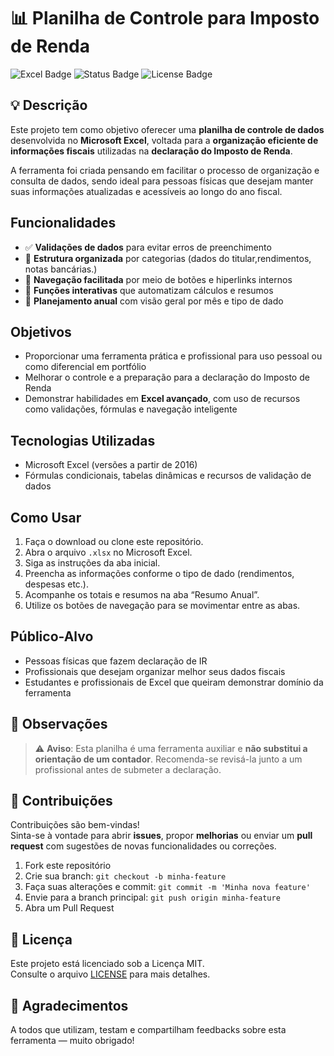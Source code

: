 # 📊 Planilha de Controle para Imposto de Renda

![Excel Badge](https://img.shields.io/badge/Excel-Avançado-217346?logo=microsoft-excel&logoColor=white)
![Status Badge](https://img.shields.io/badge/Status-Em%20Desenvolvimento-yellow)
![License Badge](https://img.shields.io/badge/Licença-MIT-blue)

## 💡 Descrição

Este projeto tem como objetivo oferecer uma **planilha de controle de dados** desenvolvida no **Microsoft Excel**, voltada para a **organização eficiente de informações fiscais** utilizadas na **declaração do Imposto de Renda**.

A ferramenta foi criada pensando em facilitar o processo de organização e consulta de dados, sendo ideal para pessoas físicas que desejam manter suas informações atualizadas e acessíveis ao longo do ano fiscal.

##  Funcionalidades

- ✅ **Validações de dados** para evitar erros de preenchimento  
- 📁 **Estrutura organizada** por categorias (dados do titular,rendimentos, notas bancárias.)  
- 🔗 **Navegação facilitada** por meio de botões e hiperlinks internos  
- 🧮 **Funções interativas** que automatizam cálculos e resumos  
- 📅 **Planejamento anual** com visão geral por mês e tipo de dado  

##  Objetivos

- Proporcionar uma ferramenta prática e profissional para uso pessoal ou como diferencial em portfólio
- Melhorar o controle e a preparação para a declaração do Imposto de Renda
- Demonstrar habilidades em **Excel avançado**, com uso de recursos como validações, fórmulas e navegação inteligente

##  Tecnologias Utilizadas

- Microsoft Excel (versões a partir de 2016)
- Fórmulas condicionais, tabelas dinâmicas e recursos de validação de dados


##  Como Usar

1. Faça o download ou clone este repositório.
2. Abra o arquivo `.xlsx` no Microsoft Excel.
3. Siga as instruções da aba inicial.
4. Preencha as informações conforme o tipo de dado (rendimentos, despesas etc.).
5. Acompanhe os totais e resumos na aba “Resumo Anual”.
6. Utilize os botões de navegação para se movimentar entre as abas.

## Público-Alvo

- Pessoas físicas que fazem declaração de IR
- Profissionais que desejam organizar melhor seus dados fiscais
- Estudantes e profissionais de Excel que queiram demonstrar domínio da ferramenta

## 📌 Observações

> ⚠️ **Aviso**: Esta planilha é uma ferramenta auxiliar e **não substitui a orientação de um contador**. Recomenda-se revisá-la junto a um profissional antes de submeter a declaração.

## 🤝 Contribuições

Contribuições são bem-vindas!  
Sinta-se à vontade para abrir **issues**, propor **melhorias** ou enviar um **pull request** com sugestões de novas funcionalidades ou correções.

1. Fork este repositório
2. Crie sua branch: `git checkout -b minha-feature`
3. Faça suas alterações e commit: `git commit -m 'Minha nova feature'`
4. Envie para a branch principal: `git push origin minha-feature`
5. Abra um Pull Request

## 📄 Licença

Este projeto está licenciado sob a Licença MIT.  
Consulte o arquivo [LICENSE](./LICENSE) para mais detalhes.

## 🙏 Agradecimentos

A todos que utilizam, testam e compartilham feedbacks sobre esta ferramenta — muito obrigado!


